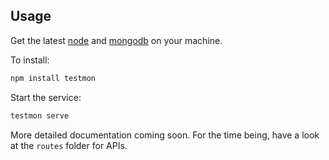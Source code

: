 ## Usage
Get the latest [node](https://nodejs.org/) and [mongodb](http://www.mongodb.org) on your machine.

To install:

```bash
npm install testmon
```

Start the service:

```bash
testmon serve
```

More detailed documentation coming soon. For the time being, have a look at the
`routes` folder for APIs.
